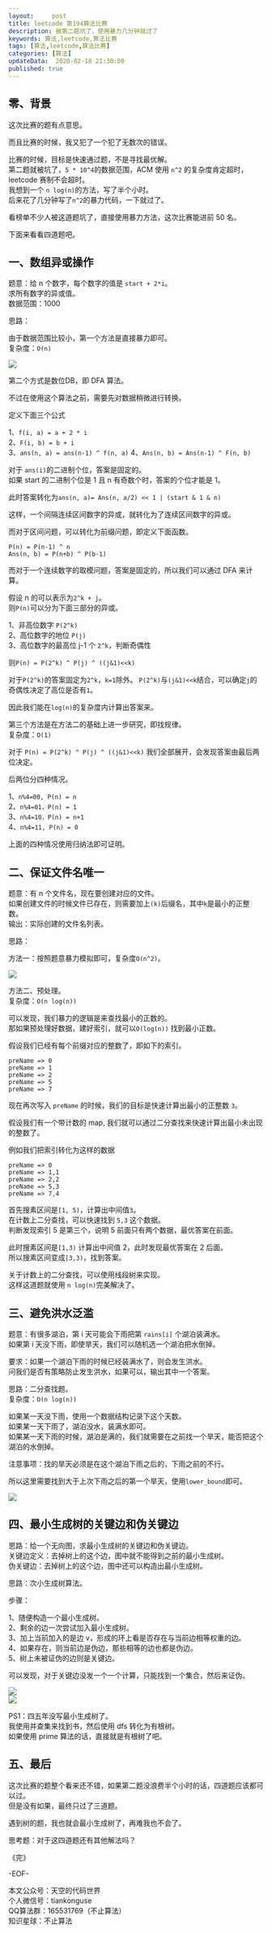 ```yaml
---   
layout:     post  
title: leetcode 第194算法比赛
description: 被第二题坑了，使用暴力几分钟就过了  
keywords: 算法,leetcode,算法比赛  
tags: [算法,leetcode,算法比赛]    
categories: [算法]  
updateData:  2020-02-18 21:30:00  
published: true  
---  
```



## 零、背景  


这次比赛的题有点意思。  


而且比赛的时候，我又犯了一个犯了无数次的错误。  


比赛的时候，目标是快速通过题，不是寻找最优解。  
第二题就被坑了，`5 * 10^4`的数据范围，ACM 使用 `n^2` 的复杂度肯定超时，leetcode 赛制不会超时。  
我想到一个 `n log(n)`的方法，写了半个小时。  
后来花了几分钟写了`n^2`的暴力代码，一下就过了。  


看榜单不少人被这道题坑了，直接使用暴力方法，这次比赛能进前 50 名。  


下面来看看四道题吧。  


## 一、数组异或操作  


题意：给 n 个数字，每个数字的值是 `start + 2*i`。  
求所有数字的异或值。  
数据范围：1000  


思路：  


由于数据范围比较小，第一个方法是直接暴力即可。  
复杂度：`O(n)`  


![](http://res2020.tiankonguse.com/images/2020/06/21/001.png)  



第二个方式是数位DB，即 DFA 算法。  


不过在使用这个算法之前，需要先对数据稍微进行转换。  


定义下面三个公式  

1、`f(i, a) = a + 2 * i`  
2、`F(i, b) = b + i`  
3、`ans(n, a) = ans(n-1) ^ f(n, a)`
4、`Ans(n, b) = Ans(n-1) ^ F(n, b)`

对于 `ans(i)`的二进制个位，答案是固定的。  
如果 start 的二进制个位是 1 且 n 有奇数个时，答案的个位才能是 1。  


此时答案转化为`ans(n, a)= Ans(n, a/2) << 1 | (start & 1 & n)`  


这样，一个间隔连续区间数字的异或，就转化为了连续区间数字的异或。  


而对于区间问题，可以转化为前缀问题，即定义下面函数。  


`P(n) = P(n-1) ^ n`  
`Ans(n, b) = P(n+b) ^ P(b-1)`  


而对于一个连续数字的取模问题，答案是固定的，所以我们可以通过 DFA 来计算。  


假设 n 的可以表示为`2^k + j`。  
则`P(n)`可以分为下面三部分的异或。  


1、非高位数字 `P(2^k)`  
2、高位数字的地位 `P(j)`  
3、高位数字的最高位 j-1 个 `2^k`，判断奇偶性   


则`P(n) = P(2^k) ^ P(j) ^ ((j&1)<<k)`  


对于`P(2^k)`的答案固定为`2^k`，`k=1`除外。
`P(2^k)`与`(j&1)<<k`结合，可以确定`j`的奇偶性决定了高位是否有`1`。  


因此我们能在`log(n)`的复杂度内计算出答案来。  


第三个方法是在方法二的基础上进一步研究，即找规律。  
复杂度：`O(1)`  

对于 `P(n) = P(2^k) ^ P(j) ^ ((j&1)<<k)` 我们全部展开，会发现答案由最后两位决定。  


后两位分四种情况。  


1、`n%4=00, P(n) = n`  
2、`n%4=01，P(n) = 1`  
3、`n%4=10，P(n) = n+1`  
4、`n%4=11, P(n) = 0`  


上面的四种情况使用归纳法即可证明。  


## 二、保证文件名唯一  


题意：有 n 个文件名，现在要创建对应的文件。  
如果创建文件的时候文件已存在，则需要加上`(k)`后缀名，其中`k`是最小的正整数。  
输出：实际创建的文件名列表。  

思路：  


方法一：按照题意暴力模拟即可，复杂度`O(n^2)`。  


![](http://res2020.tiankonguse.com/images/2020/06/21/002.png)  



方法二、预处理。  
复杂度：`O(n log(n))`


可以发现，我们暴力的逻辑是来查找最小的正数的。  
那如果预处理好数据，建好索引，就可以`O(log(n))` 找到最小正数。  


假设我们已经有每个前缀对应的整数了，即如下的索引。  


```
preName => 0
preName => 1
preName => 2
preName => 5
preName => 7
```


现在再次写入 `preName` 的时候，我们的目标是快速计算出最小的正整数 `3`。  


假设我们有一个带计数的 map, 我们就可以通过二分查找来快速计算出最小未出现的整数了。  


例如我们把索引转化为这样的数据  


```
preName => 0
preName => 1,1
preName => 2,2
preName => 5,3
preName => 7,4
```


首先搜素区间是`[1, 5)`，计算出中间值`3`。  
在计数上二分查找，可以快速找到 `5,3` 这个数据。  
判断发现索引 5 是第三个，说明 5 前面只有两个数据，最优答案在前面。  


此时搜素区间是`[1,3)` 计算出中间值 2，此时发现最优答案在 2 后面。  
所以搜素区间变成`[3,3)`，找到答案。  


关于计数上的二分查找，可以使用线段树来实现。  
这样这道题就使用 `n log(n)`完美解决了。  


## 三、避免洪水泛滥  


题意：有很多湖泊，第 i 天可能会下雨把第 `rains[i]` 个湖泊装满水。  
如果第 i 天没下雨，即使旱天，我们可以随机选一个湖泊把水倒掉。  


要求：如果一个湖泊下雨的时候已经装满水了，则会发生洪水。  
问我们是否有策略防止发生洪水，如果可以，输出其中一个答案。  


思路：二分查找题。  
复杂度：`O(n log(n))`  


如果某一天没下雨，使用一个数据结构记录下这个天数。  
如果某一天下雨了，湖泊没水，装满水即可。  
如果某一天下雨的时候，湖泊是满的，我们就需要在之前找一个旱天，能否把这个湖泊的水倒掉。  


注意事项：找的旱天必须是在这个湖泊下雨之后的，下雨之前的不行。  


所以这里需要找到大于上次下雨之后的第一个旱天，使用`lower_bound`即可。  


![](http://res2020.tiankonguse.com/images/2020/06/21/003.png)  


## 四、最小生成树的关键边和伪关键边  


思路：给一个无向图，求最小生成树的关键边和伪关键边。  
关键边定义：去掉树上的这个边，图中就不能得到之前的最小生成树。  
伪关键边：去掉树上的这个边，图中还可以构造出最小生成树。  


思路：次小生成树算法。  


步骤：  


1、随便构造一个最小生成树。  
2、剩余的边一次尝试加入最小生成树。  
3、加上当前加入的是边 v，形成的环上看是否存在与当前边相等权重的边。  
4、如果存在，则当前边是伪边，那些相等的边也都是伪边。  
5、树上未被证伪的边则是关键边。  


可以发现，对于关键边没发一个一个计算，只能找到一个集合，然后来证伪。  



![](http://res2020.tiankonguse.com/images/2020/06/21/004.png)  
![](http://res2020.tiankonguse.com/images/2020/06/21/005.png)  



PS1：四五年没写最小生成树了。  
我使用并查集来找到书，然后使用 dfs 转化为有根树。  
如果使用 prime 算法的话，直接就是有根树了吧。  


## 五、最后  


这次比赛的题整个看来还不错，如果第二题没浪费半个小时的话，四道题应该都可以过。  
但是没有如果，最终只过了三道题。  


遇到树的题，我也就会最小生成树了，再难我也不会了。  


思考题：对于这四道题还有其他解法吗？  




《完》  


-EOF-  



本文公众号：天空的代码世界  
个人微信号：tiankonguse  
QQ算法群：165531769（不止算法）  
知识星球：不止算法  

